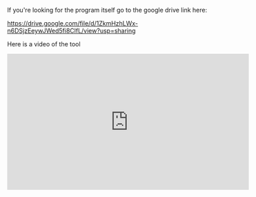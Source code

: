If you're looking for the program itself go to the google drive link here:

https://drive.google.com/file/d/1ZkmHzhLWx-n6DSjzEeywJWed5fi8ClfL/view?usp=sharing

Here is a video of the tool

<iframe width="560" height="315" src="https://www.youtube.com/embed/7YwIXyLdxZo?si=Gq2vJho5XsRVGatf" title="YouTube video player" frameborder="0" allow="accelerometer; autoplay; clipboard-write; encrypted-media; gyroscope; picture-in-picture; web-share" referrerpolicy="strict-origin-when-cross-origin" allowfullscreen></iframe>
